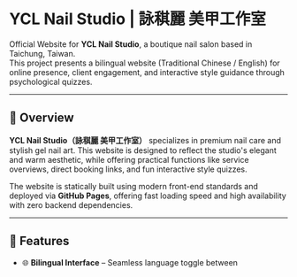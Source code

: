 # YCL Nail Studio | 詠稘麗 美甲工作室

Official Website for **YCL Nail Studio**, a boutique nail salon based in Taichung, Taiwan.  
This project presents a bilingual website (Traditional Chinese / English) for online presence, client engagement, and interactive style guidance through psychological quizzes.

---

## 🌟 Overview

**YCL Nail Studio（詠稘麗 美甲工作室）** specializes in premium nail care and stylish gel nail art. This website is designed to reflect the studio's elegant and warm aesthetic, while offering practical functions like service overviews, direct booking links, and fun interactive style quizzes.

The website is statically built using modern front-end standards and deployed via **GitHub Pages**, offering fast loading speed and high availability with zero backend dependencies.

---

## 📌 Features

- 🌐 **Bilingual Interface** – Seamless language toggle between

